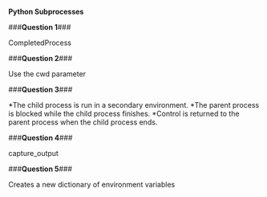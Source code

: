 **Python Subprocesses**



###**Question 1**###

CompletedProcess

###**Question 2**###

Use the cwd parameter

###**Question 3**###

*The child process is run in a secondary environment.
*The parent process is blocked while the child process finishes.
*Control is returned to the parent process when the child process ends. 

###**Question 4**###

capture_output

###**Question 5**###

Creates a new dictionary of environment variables

